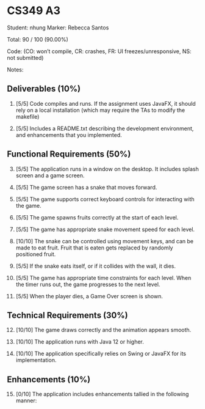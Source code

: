 # CS349 A3
Student: nhung
Marker: Rebecca Santos


Total: 90 / 100 (90.00%)

Code: 
(CO: won’t compile, CR: crashes, FR: UI freezes/unresponsive, NS: not submitted)


Notes:   

## Deliverables (10%)

1. [5/5] Code compiles and runs. If the assignment uses JavaFX, it should rely on a local installation (which may require the TAs to modify the makefile)

2. [5/5] Includes a README.txt describing the development environment, and enhancements that you implemented.

## Functional Requirements (50%)

3. [5/5] The application runs in a window on the desktop. It includes splash screen and a game screen.

4. [5/5] The game screen has a snake that moves forward. 

5. [5/5] The game supports correct keyboard controls for interacting with the game. 

6. [5/5] The game spawns fruits correctly at the start of each level.

7. [5/5] The game has appropriate snake movement speed for each level.

8. [10/10] The snake can be controlled using movement keys, and can be made to eat fruit. Fruit that is eaten gets replaced by randomly positioned fruit.

9. [5/5] If the snake eats itself, or if it collides with the wall, it dies.

10. [5/5] The game has appropriate time constraints for each level. When the timer runs out, the game progresses to the next level.

11. [5/5] When the player dies, a Game Over screen is shown.

## Technical Requirements (30%)

12. [10/10] The game draws correctly and the animation appears smooth.

13. [10/10] The application runs with Java 12 or higher.

14. [10/10] The application specifically relies on Swing or JavaFX for its implementation.

## Enhancements (10%)

15. [0/10] The application includes enhancements tallied in the following manner:
